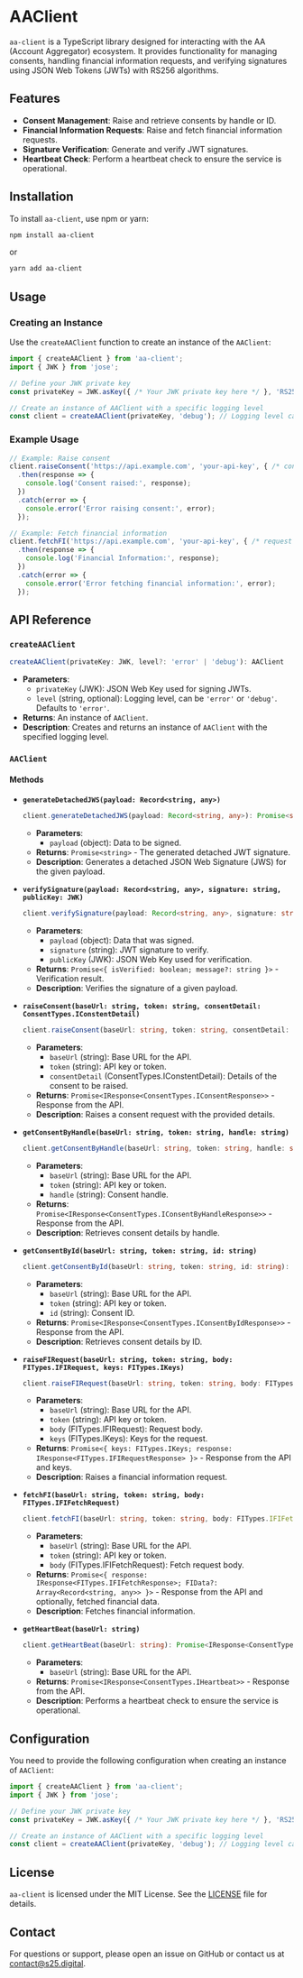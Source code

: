 # AAClient

`aa-client` is a TypeScript library designed for interacting with the AA (Account Aggregator) ecosystem. It provides functionality for managing consents, handling financial information requests, and verifying signatures using JSON Web Tokens (JWTs) with RS256 algorithms.

## Features

- **Consent Management**: Raise and retrieve consents by handle or ID.
- **Financial Information Requests**: Raise and fetch financial information requests.
- **Signature Verification**: Generate and verify JWT signatures.
- **Heartbeat Check**: Perform a heartbeat check to ensure the service is operational.

## Installation

To install `aa-client`, use npm or yarn:

```bash
npm install aa-client
```

or

```bash
yarn add aa-client
```

## Usage

### Creating an Instance

Use the `createAAClient` function to create an instance of the `AAClient`:

```typescript
import { createAAClient } from 'aa-client';
import { JWK } from 'jose';

// Define your JWK private key
const privateKey = JWK.asKey({ /* Your JWK private key here */ }, 'RS256');

// Create an instance of AAClient with a specific logging level
const client = createAAClient(privateKey, 'debug'); // Logging level can be 'error' or 'debug'
```

### Example Usage

```typescript
// Example: Raise consent
client.raiseConsent('https://api.example.com', 'your-api-key', { /* consent details */ })
  .then(response => {
    console.log('Consent raised:', response);
  })
  .catch(error => {
    console.error('Error raising consent:', error);
  });

// Example: Fetch financial information
client.fetchFI('https://api.example.com', 'your-api-key', { /* request details */ })
  .then(response => {
    console.log('Financial Information:', response);
  })
  .catch(error => {
    console.error('Error fetching financial information:', error);
  });
```

## API Reference

### `createAAClient`

```typescript
createAAClient(privateKey: JWK, level?: 'error' | 'debug'): AAClient
```

- **Parameters**:
  - `privateKey` (JWK): JSON Web Key used for signing JWTs.
  - `level` (string, optional): Logging level, can be `'error'` or `'debug'`. Defaults to `'error'`.
- **Returns**: An instance of `AAClient`.
- **Description**: Creates and returns an instance of `AAClient` with the specified logging level.

### `AAClient`

#### Methods

- **`generateDetachedJWS(payload: Record<string, any>)`**

  ```typescript
  client.generateDetachedJWS(payload: Record<string, any>): Promise<string>
  ```

  - **Parameters**:
    - `payload` (object): Data to be signed.
  - **Returns**: `Promise<string>` - The generated detached JWT signature.
  - **Description**: Generates a detached JSON Web Signature (JWS) for the given payload.

- **`verifySignature(payload: Record<string, any>, signature: string, publicKey: JWK)`**

  ```typescript
  client.verifySignature(payload: Record<string, any>, signature: string, publicKey: JWK): Promise<{ isVerified: boolean; message?: string }>
  ```

  - **Parameters**:
    - `payload` (object): Data that was signed.
    - `signature` (string): JWT signature to verify.
    - `publicKey` (JWK): JSON Web Key used for verification.
  - **Returns**: `Promise<{ isVerified: boolean; message?: string }>` - Verification result.
  - **Description**: Verifies the signature of a given payload.

- **`raiseConsent(baseUrl: string, token: string, consentDetail: ConsentTypes.IConstentDetail)`**

  ```typescript
  client.raiseConsent(baseUrl: string, token: string, consentDetail: ConsentTypes.IConstentDetail): Promise<IResponse<ConsentTypes.IConsentResponse>>
  ```

  - **Parameters**:
    - `baseUrl` (string): Base URL for the API.
    - `token` (string): API key or token.
    - `consentDetail` (ConsentTypes.IConstentDetail): Details of the consent to be raised.
  - **Returns**: `Promise<IResponse<ConsentTypes.IConsentResponse>>` - Response from the API.
  - **Description**: Raises a consent request with the provided details.

- **`getConsentByHandle(baseUrl: string, token: string, handle: string)`**

  ```typescript
  client.getConsentByHandle(baseUrl: string, token: string, handle: string): Promise<IResponse<ConsentTypes.IConsentByHandleResponse>>
  ```

  - **Parameters**:
    - `baseUrl` (string): Base URL for the API.
    - `token` (string): API key or token.
    - `handle` (string): Consent handle.
  - **Returns**: `Promise<IResponse<ConsentTypes.IConsentByHandleResponse>>` - Response from the API.
  - **Description**: Retrieves consent details by handle.

- **`getConsentById(baseUrl: string, token: string, id: string)`**

  ```typescript
  client.getConsentById(baseUrl: string, token: string, id: string): Promise<IResponse<ConsentTypes.IConsentByIdResponse>>
  ```

  - **Parameters**:
    - `baseUrl` (string): Base URL for the API.
    - `token` (string): API key or token.
    - `id` (string): Consent ID.
  - **Returns**: `Promise<IResponse<ConsentTypes.IConsentByIdResponse>>` - Response from the API.
  - **Description**: Retrieves consent details by ID.

- **`raiseFIRequest(baseUrl: string, token: string, body: FITypes.IFIRequest, keys: FITypes.IKeys)`**

  ```typescript
  client.raiseFIRequest(baseUrl: string, token: string, body: FITypes.IFIRequest, keys: FITypes.IKeys): Promise<{ keys: FITypes.IKeys; response: IResponse<FITypes.IFIRequestResponse> }>
  ```

  - **Parameters**:
    - `baseUrl` (string): Base URL for the API.
    - `token` (string): API key or token.
    - `body` (FITypes.IFIRequest): Request body.
    - `keys` (FITypes.IKeys): Keys for the request.
  - **Returns**: `Promise<{ keys: FITypes.IKeys; response: IResponse<FITypes.IFIRequestResponse> }>` - Response from the API and keys.
  - **Description**: Raises a financial information request.

- **`fetchFI(baseUrl: string, token: string, body: FITypes.IFIFetchRequest)`**

  ```typescript
  client.fetchFI(baseUrl: string, token: string, body: FITypes.IFIFetchRequest): Promise<{ response: IResponse<FITypes.IFIFetchResponse>; FIData?: Array<Record<string, any>> }>
  ```

  - **Parameters**:
    - `baseUrl` (string): Base URL for the API.
    - `token` (string): API key or token.
    - `body` (FITypes.IFIFetchRequest): Fetch request body.
  - **Returns**: `Promise<{ response: IResponse<FITypes.IFIFetchResponse>; FIData?: Array<Record<string, any>> }>` - Response from the API and optionally, fetched financial data.
  - **Description**: Fetches financial information.

- **`getHeartBeat(baseUrl: string)`**

  ```typescript
  client.getHeartBeat(baseUrl: string): Promise<IResponse<ConsentTypes.IHeartbeat>>
  ```

  - **Parameters**:
    - `baseUrl` (string): Base URL for the API.
  - **Returns**: `Promise<IResponse<ConsentTypes.IHeartbeat>>` - Response from the API.
  - **Description**: Performs a heartbeat check to ensure the service is operational.

## Configuration

You need to provide the following configuration when creating an instance of `AAClient`:

```typescript
import { createAAClient } from 'aa-client';
import { JWK } from 'jose';

// Define your JWK private key
const privateKey = JWK.asKey({ /* Your JWK private key here */ }, 'RS256');

// Create an instance of AAClient with a specific logging level
const client = createAAClient(privateKey, 'debug'); // Logging level can be 'error' or 'debug'
```

## License

`aa-client` is licensed under the MIT License. See the [LICENSE](LICENSE) file for details.

## Contact

For questions or support, please open an issue on GitHub or contact us at [contact@s25.digital](mailto:contact@s25.digital).
